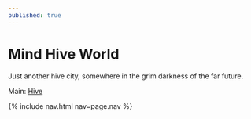 ```yaml
---
published: true
---
```


# Mind Hive World

Just another hive city, somewhere in the grim darkness of the far future.

Main: [Hive](places/hive.md)

{% include nav.html nav=page.nav %}
